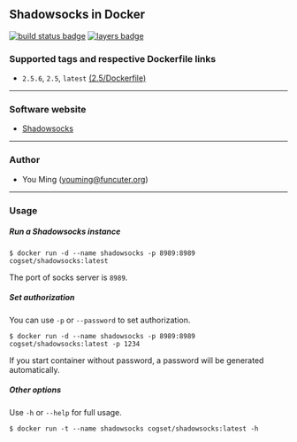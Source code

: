 ## Shadowsocks in Docker
[![build status badge](https://travis-ci.org/cogset/shadowsocks.svg)](https://travis-ci.org/cogset/shadowsocks)
[![layers badge](https://images.microbadger.com/badges/image/cogset/shadowsocks.svg)](https://microbadger.com/images/cogset/shadowsocks)
### Supported tags and respective Dockerfile links

+ `2.5.6`, `2.5`, `latest` [(2.5/Dockerfile)](https://github.com/cogset/shadowsocks/blob/master/2.5/Dockerfile)

------
### Software website
+ [Shadowsocks](https://shadowsocks.org)

------
### Author
+ You Ming (youming@funcuter.org)

------
### Usage

##### Run a Shadowsocks instance
```
$ docker run -d --name shadowsocks -p 8989:8989 cogset/shadowsocks:latest
```
The port of socks server is `8989`.

##### Set authorization
You can use `-p` or `--password` to set authorization. 
```
$ docker run -d --name shadowsocks -p 8989:8989 cogset/shadowsocks:latest -p 1234
```
If you start container without password, a password will be generated automatically.

##### Other options
Use `-h` or `--help` for full usage. 
```
$ docker run -t --name shadowsocks cogset/shadowsocks:latest -h
```
